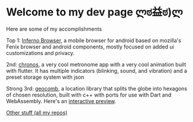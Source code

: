 # Welcome to my dev page ლಠ益ಠ)ლ

Here are some of my accomplishments

Top 1: [Inferno Browser](https://github.com/shmibblez/Inferno), a mobile browser for android based on mozilla's Fenix browser and android components, mostly focused on added ui customizations and privacy.

2nd: [chronos](https://github.com/shmibblez/chronos), a very cool metronome app with a very cool animation built with flutter. It has multiple indicators (blinking, sound, and vibration) and a preset storage system with json

Strong 3rd: [geocomb](https://github.com/shmibblez/geocomb-cpp), a location library that splits the globe into hexagons of chosen resolution, built with c++ with ports for use with Dart and WebAssembly. Here's an [interactive preview](https://codesandbox.io/p/sandbox/hex-map-dev-z0qc0?file=%2Fsrc%2Fsketch.ts%3A49%2C24).

[Other stuff (all my repos)](https://github.com/shmibblez?tab=repositories)
